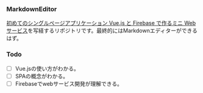 ### MarkdownEditor

[初めてのシングルページアプリケーション Vue.js と Firebase で作るミニ Web サービス](https://booth.pm/ja/items/829853)を写経するリポジトリです。最終的にはMarkdownエディターができるはず。

### Todo

- [ ] Vue.jsの使い方がわかる。
- [ ] SPAの概念がわかる。
- [ ] Firebaseでwebサービス開発が理解できる。
